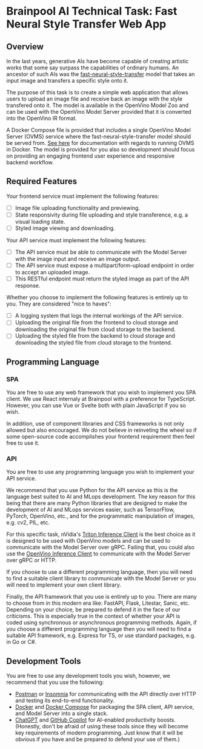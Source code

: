 # Brainpool AI Technical Task: Fast Neural Style Transfer Web App

## Overview

In the last years, generative AIs have become capable of creating artistic works that some say surpass the capabilities of ordinary humans. An ancestor of such AIs was the [fast-neural-style-transfer](https://github.com/openvinotoolkit/open_model_zoo/tree/master/models/public/fast-neural-style-mosaic-onnx) model that takes an input image and transfers a specific style onto it.

The purpose of this task is to create a simple web application that allows users to upload an image file and receive back an image with the style transfered onto it. The model is available in the OpenVino Model Zoo and can be used with the OpenVino Model Server provided that it is converted
into the OpenVino IR format.

A Docker Compose file is provided that includes a single OpenVino Model Server (OVMS) service where the fast-neural-style-transfer model should be served from. [See here](https://docs.openvino.ai/latest/ovms_docs_serving_model.html) for documentation with regards to running OVMS in Docker. The model is provided for you also so development should focus on providing an engaging frontend user experience and responsive backend workflow.

## Required Features

Your frontend service must implement the following features:
- [ ] Image file uploading functionality and previewing.
- [ ] State responsivity during file uploading and style transference, e.g. a visual loading state.
- [ ] Styled image viewing and downloading.

Your API service must implement the following features:
- [ ] The API service must be able to communicate with the Model Server with the image input and receive an image output.
- [ ] The API service must expose a multipart/form-upload endpoint in order to accept an uploaded image.
- [ ] This RESTful endpoint must return the styled image as part of the API response.

Whether you choose to implement the following features is entirely up to you. They are considered "nice to haves":
- [ ] A logging system that logs the internal workings of the API service.
- [ ] Uploading the original file from the frontend to cloud storage and downloading the original file from cloud storage to the backend.
- [ ] Uploading the styled file from the backend to cloud storage and downloading the styled file from cloud storage to the frontend.

## Programming Language

### SPA
You are free to use any web framework that you wish to implement you SPA client. We use React internaly at Brainpool with a preference for TypeScript. However, you can use Vue or Svelte both with plain JavaScript if you so wish.

In addition, use of component libraries and CSS frameworks is not only allowed but also encouraged. We do not believe in reinveting the wheel so if some open-source code accomplishes your frontend requirement then feel free to use it.

### API
You are free to use any programming language you wish to implement your API service.

We recommend that you use Python for the API service as this is the language best suited to AI and MLops development. The key reason for this being that there are many Python libraries that are designed to make the development of AI and MLops services easier, such as TensorFlow, PyTorch, OpenVino, etc., and for the programmatic manipulation of images, e.g. cv2, PIL, etc.

For this specific task, nVidia's [Triton Inference Client](https://github.com/triton-inference-server/client) is the best choice as it is
designed to be used with OpenVino models and can be used to communicate with the Model Server over gRPC. Failing that, you could also use the [OpenVino Inference Client](https://github.com/openvinotoolkit/model_server/tree/releases/2022/3/client/python/ovmsclient) to communicate with the Model Server over gRPC or HTTP.

If you choose to use a different programming language, then you will need to find a suitable client library to communicate with the Model Server or you will need to implement your own client library.

Finally, the API framework that you use is entirely up to you. There are many to choose from in this modern era like: FastAPI, Flask, Litestar, Sanic, etc. Depending on your choice, be prepared to defend it in the face of our criticisms. This is especially true in the context of whether your API is coded using synchronous or asynchronous programming methods. Again, if you choose a different programming language then you will need to find a suitable API framework, e.g. Express for TS, or use standard packages, e.g. in Go or C#.

## Development Tools

You are free to use any development tools you wish, however, we recommend that you use the following:
- [Postman](https://www.postman.com/) or [Insomnia](https://insomnia.rest/) for communicating with the API directly over HTTP and testing its end-to-end functionality.
- [Docker](https://www.docker.com/) and [Docker Compose](https://docs.docker.com/compose/) for packaging the SPA client, API service, and Model Server into a single stack.
- [ChatGPT](https://chat.openai.com) and [GitHub Copilot](https://github.com/features/copilot/) for AI-enabled productivity boosts.
(Honestly, don't be afraid of using these tools since they will become key requirements of modern programming. Just know that it will be obvious if you have and be prepared to defend your use of them.)
